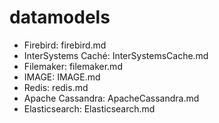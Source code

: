 # datamodels

* Firebird: firebird.md
* InterSystems Caché: InterSystemsCache.md
* Filemaker: filemaker.md
* IMAGE: IMAGE.md
* Redis: redis.md
* Apache Cassandra: ApacheCassandra.md
* Elasticsearch: Elasticsearch.md
